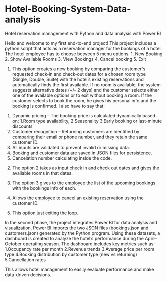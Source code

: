 # Hotel-Booking-System-Data-analysis
Hotel reservation management with Python and data analysis with Power BI

Hello and welcome to my first end-to-end project!
This project includes a python script that acts as a reservation manager for the bookings of a hotel. The hotel employee has to choose between 5 menu options. 1. New Booking 
                                   2. Show Available Rooms
                                   3. View Bookings
                                   4. Cancel booking
                                   5. Exit

1. This option creates a new booking by comparing the customer's requested check-in and check-out dates for a chosen room type (Single, Double, Suite) with the hotel’s existing reservations and automatically finds the first available. If no room is available, the system suggests alternative dates (+/- 2 days) and the customer selects either one of the available options or to exit without booking a room. If the customer selects to book the room, he gives his personal info and the booking is confirmed. I also have to say that:
  1) Dynamic pricing – The booking price is calculated dynamically based on: 1.Room type availability, 2.Seasonality 3.Early booking or last-minute discounts
  2) Customer recognition – Returning customers are identified by comparing their email or phone number, and they retain the same customer ID.
  3) All inputs are validated to prevent invalid or missing data.
  4) Booking and customer data are saved in JSON files for persistence.
  5) Cancelation number calculating inside the code.


2. The option 2 takes as input check in and check out dates and gives the available rooms in that dates.

3. The option 3 gives to the employee the list of the upcoming bookings with the bookings info of each.

4. Allows the employee to cancel an existing reservation using the customer ID.

5. This option just exiting the loop.


In the second phase, the project integrates Power BI for data analysis and visualization.
Power BI imports the two JSON files (bookings.json and customers.json) generated by the Python program.
Using these datasets, a dashboard is created to analyze the hotel’s performance during the April–October operating season.
The dashboard includes key metrics such as:
1.Occupancy rate per month
2.Revenue trends
3.Average price per room type
4.Booking distribution by customer type (new vs returning)
5.Cancellation rates

This allows hotel management to easily evaluate performance and make data-driven decisions.

